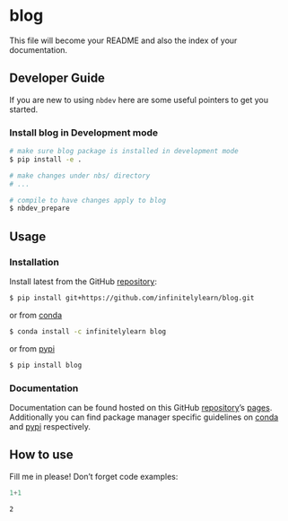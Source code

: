 # blog


<!-- WARNING: THIS FILE WAS AUTOGENERATED! DO NOT EDIT! -->

This file will become your README and also the index of your
documentation.

## Developer Guide

If you are new to using `nbdev` here are some useful pointers to get you
started.

### Install blog in Development mode

``` sh
# make sure blog package is installed in development mode
$ pip install -e .

# make changes under nbs/ directory
# ...

# compile to have changes apply to blog
$ nbdev_prepare
```

## Usage

### Installation

Install latest from the GitHub
[repository](https://github.com/infinitelylearn/blog):

``` sh
$ pip install git+https://github.com/infinitelylearn/blog.git
```

or from [conda](https://anaconda.org/infinitelylearn/blog)

``` sh
$ conda install -c infinitelylearn blog
```

or from [pypi](https://pypi.org/project/blog/)

``` sh
$ pip install blog
```

### Documentation

Documentation can be found hosted on this GitHub
[repository](https://github.com/infinitelylearn/blog)’s
[pages](https://infinitelylearn.github.io/blog/). Additionally you can
find package manager specific guidelines on
[conda](https://anaconda.org/infinitelylearn/blog) and
[pypi](https://pypi.org/project/blog/) respectively.

## How to use

Fill me in please! Don’t forget code examples:

``` python
1+1
```

    2
